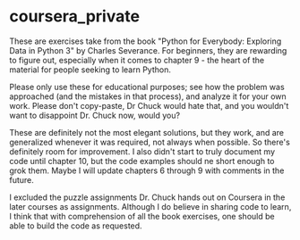 # coursera_private

These are exercises take from the book "Python for Everybody: Exploring Data in Python 3" by Charles Severance. For beginners, they are rewarding to figure out, especially when it comes to chapter 9 - the heart of the material for people seeking to learn Python.

Please only use these for educational purposes; see how the problem was approached (and the mistakes in that process), and analyze it for your own work. Please don't copy-paste, Dr Chuck would hate that, and you wouldn't want to disappoint Dr. Chuck now, would you?

These are definitely not the most elegant solutions, but they work, and are generalized whenever it was required, not always when possible. So there's definitely room for improvement. I also didn't start to truly document my code until chapter 10, but the code examples should ne short enough to grok them. Maybe I will update chapters 6 through 9 with comments in the future.

I excluded the puzzle assignments Dr. Chuck hands out on Coursera in the later courses as assignments. Although I do believe in sharing code to learn, I think that with comprehension of all the book exercises, one should be able to build the code as requested.

